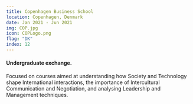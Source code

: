 ```yaml
---
title: Copenhagen Business School
location: Copenhagen, Denmark
date: Jan 2021 - Jun 2021
img: COP.jpg
icon: COPLogo.png
flag: "DK"
index: 12
---
```


<h4 class="text-left text-[clamp(1.3rem,3vw,1.45rem)] text-black">Undergraduate exchange.</h4>

<p class="prose">Focused on courses aimed at understanding how Society and Technology shape International interactions, the importance of Intercultural Communication and Negotiation, and analysing Leadership and Management techniques.</p>
